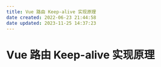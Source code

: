 ```yaml
---
title: Vue 路由 Keep-alive 实现原理
date created: 2022-06-23 21:44:58
date updated: 2023-11-25 14:37:23
---
```


# Vue 路由 Keep-alive 实现原理
